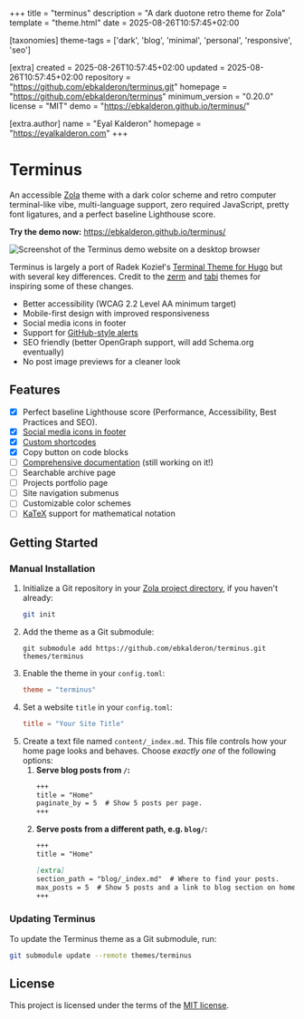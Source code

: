 
+++
title = "terminus"
description = "A dark duotone retro theme for Zola"
template = "theme.html"
date = 2025-08-26T10:57:45+02:00

[taxonomies]
theme-tags = ['dark', 'blog', 'minimal', 'personal', 'responsive', 'seo']

[extra]
created = 2025-08-26T10:57:45+02:00
updated = 2025-08-26T10:57:45+02:00
repository = "https://github.com/ebkalderon/terminus.git"
homepage = "https://github.com/ebkalderon/terminus"
minimum_version = "0.20.0"
license = "MIT"
demo = "https://ebkalderon.github.io/terminus/"

[extra.author]
name = "Eyal Kalderon"
homepage = "https://eyalkalderon.com"
+++        

# Terminus

An accessible [Zola](https://github.com/getzola/zola) theme with a dark color
scheme and retro computer terminal-like vibe, multi-language support, zero
required JavaScript, pretty font ligatures, and a perfect baseline Lighthouse
score.

**Try the demo now:** https://ebkalderon.github.io/terminus/

![Screenshot of the Terminus demo website on a desktop browser](https://github.com/user-attachments/assets/ae7c378b-2987-4dbd-a84e-7d272e8856bc)

Terminus is largely a port of Radek Kozieł's [Terminal Theme for
Hugo](https://github.com/panr/hugo-theme-terminal) but with several key
differences. Credit to the [zerm](https://github.com/ejmg/zerm) and
[tabi](https://github.com/welpo/tabi) themes for inspiring some of these
changes.

* Better accessibility (WCAG 2.2 Level AA minimum target)
* Mobile-first design with improved responsiveness
* Social media icons in footer
* Support for [GitHub-style alerts]
* SEO friendly (better OpenGraph support, will add Schema.org eventually)
* No post image previews for a cleaner look

[GitHub-style alerts]: https://ebkalderon.github.io/terminus/blog/shortcodes/#alert-shortcode

## Features

- [x] Perfect baseline Lighthouse score (Performance, Accessibility, Best Practices and SEO).
- [x] [Social media icons in footer](./theme.toml#L51-L54)
- [x] [Custom shortcodes](https://ebkalderon.github.io/terminus/blog/shortcodes/)
- [x] Copy button on code blocks
- [ ] [Comprehensive documentation] (still working on it!)
- [ ] Searchable archive page
- [ ] Projects portfolio page
- [ ] Site navigation submenus
- [ ] Customizable color schemes
- [ ] [KaTeX](https://katex.org/) support for mathematical notation

[Comprehensive documentation]: https://ebkalderon.github.io/terminus/

## Getting Started

### Manual Installation

1. Initialize a Git repository in your [Zola project directory], if you haven't
   already:
   ```bash
   git init
   ```
2. Add the theme as a Git submodule:
   ```
   git submodule add https://github.com/ebkalderon/terminus.git themes/terminus
   ```
3. Enable the theme in your `config.toml`:
   ```toml
   theme = "terminus"
   ```
4. Set a website `title` in your  `config.toml`:
   ```toml
   title = "Your Site Title"
   ```
5. Create a text file named `content/_index.md`. This file controls how your
   home page looks and behaves. Choose _exactly one_ of the following options:
   1. **Serve blog posts from `/`:**
      ```markdown
      +++
      title = "Home"
      paginate_by = 5  # Show 5 posts per page.
      +++
      ```
   2. **Serve posts from a different path, e.g. `blog/`:**
      ```markdown
      +++
      title = "Home"

      [extra]
      section_path = "blog/_index.md"  # Where to find your posts.
      max_posts = 5  # Show 5 posts and a link to blog section on home page.
      +++
      ```

[Zola project directory]: https://www.getzola.org/documentation/getting-started/cli-usage/#init

### Updating Terminus

To update the Terminus theme as a Git submodule, run:

```bash
git submodule update --remote themes/terminus
```

## License

This project is licensed under the terms of the [MIT license](./LICENSE).

        